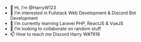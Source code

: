 - 👋 Hi, I’m @HarryW123
- 👀 I’m interested in Fullstack Web Development & Discord Bot Development
- 🌱 I’m currently learning Laravel PHP, ReactJS & VueJS
- 💞️ I’m looking to collaborate on random stuff
- 📫 How to reach me Discord Harry W#7916

<!---
HarryW123/HarryW123 is a ✨ special ✨ repository because its `README.md` (this file) appears on your GitHub profile.
You can click the Preview link to take a look at your changes.
--->
